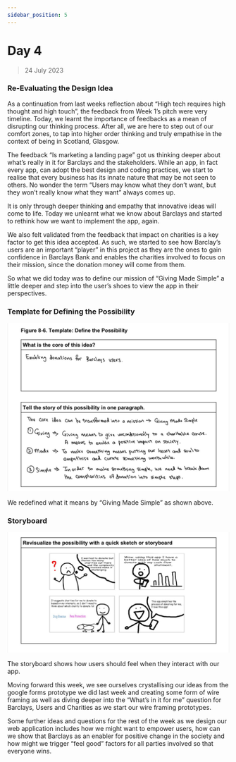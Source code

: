 ```yaml
---
sidebar_position: 5
---
```


# Day 4
> 24 July 2023

### Re-Evaluating the Design Idea
As a continuation from last weeks reflection about “High tech requires high thought and high touch”, the feedback from Week 1’s pitch were very timeline. Today, we learnt the importance of feedbacks as a mean of disrupting our thinking process. After all, we are here to step out of our comfort zones, to tap into higher order thinking and truly empathise in the context of being in Scotland, Glasgow.

The feedback “Is marketing a landing page” got us thinking deeper about what’s really in it for Barclays and the stakeholders. While an app, in fact every app, can adopt the best design and coding practices, we start to realise that every business has its innate nature that may be not seen to others. No wonder the term “Users may know what they don’t want, but they won’t really know what they want” always comes up.

It is only through deeper thinking and empathy that innovative ideas will come to life. Today we unlearnt what we know about Barclays and started to rethink how we want to implement the app, again.

We also felt validated from the feedback that impact on charities is a key factor to get this idea accepted. As such, we started to see how Barclay’s users are an important “player” in this project as they are the ones to gain confidence in Barclays Bank and enables the charities involved to focus on their mission, since the donation money will come from them.

So what we did today was to define our mission of “Giving Made Simple” a little deeper and step into the user’s shoes to view the app in their perspectives.

### Template for Defining the Possibility 
![Template](./img/2023-07-24/template.jpg)

We redefined what it means by “Giving Made Simple” as shown above.
### Storyboard 
![Storyboard](./img/2023-07-24/storyboard.jpg)

The storyboard shows how users should feel when they interact with our app.

Moving forward this week, we see ourselves crystallising our ideas from the google forms prototype we did last week and creating some form of wire framing as well as diving deeper into the “What’s in it for me” question for Barclays, Users and Charities as we start our wire framing prototypes.

Some further ideas and questions for the rest of the week as we design our web application includes how we might want to empower users, how can we show that Barclays as an enabler for positive change in the society and how might we trigger “feel good” factors for all parties involved so that everyone wins.